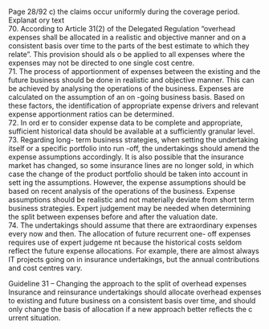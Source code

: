  
Page 28/92 
c) the claims occur uniformly during the coverage period.  
Explanat ory text  
70. According to Article 31(2) of the Delegated Regulation “overhead expenses shall be 
allocated in a realistic and objective manner and on a consistent basis over time to the parts of the best estimate to which they relate”. This provision should als o be applied to all 
expenses where the expenses may not be directed to one single cost centre.  
71. The process of apportionment of expenses between the existing and the future business 
should be done in realistic and objective manner. This can be achieved by analysing the 
operations of the business. Expenses are calculated on the assumption of an on -going 
business basis. Based on these factors, the identification of appropriate expense drivers and relevant expense apportionment ratios can be determined.  
72. In ord er to consider expense data to be complete and appropriate, sufficient historical data 
should be available at a sufficiently granular level.  
73. Regarding long- term business strategies, when setting the undertaking itself or a specific 
portfolio into run -off, the undertakings should amend the expense assumptions accordingly. 
It is also possible that the insurance market has changed, so some insurance lines are no longer sold, in which case the change of the product portfolio should be taken into account 
in sett ing the assumptions. However, the expense assumptions should be based on recent 
analysis of the operations of the business. Expense assumptions should be realistic and not 
materially deviate from short term business strategies.  Expert judgement may be needed 
when determining the split between expenses before and after the valuation date.  
74. The undertakings should assume that there are extraordinary expenses every now and then. The allocation of future recurrent one- off expenses requires use of expert judgeme nt 
because the historical costs seldom reflect the future expense allocations. For example, 
there are almost always IT projects going on in insurance undertakings, but the annual 
contributions and cost centres vary.  
 
Guideline 31 – Changing the approach to  the split of overhead expenses  
Insurance and reinsurance undertakings should allocate overhead expenses to existing and 
future business on a consistent basis over time, and should only change the basis of allocation 
if a new approach better reflects the c urrent situation.  